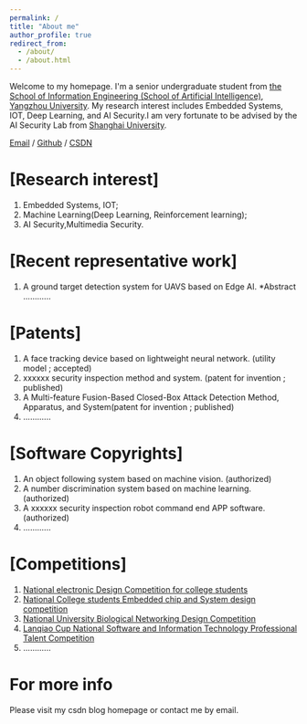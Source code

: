 ```yaml
---
permalink: /
title: "About me"
author_profile: true
redirect_from: 
  - /about/
  - /about.html
---
```



Welcome to my homepage. I'm a senior undergraduate student from [the School of Information Engineering (School of Artificial Intelligence)](https://xxgcxy.yzu.edu.cn/), [Yangzhou University](https://www.yzu.edu.cn/). My research interest includes Embedded Systems, IOT, Deep Learning, and AI Security.I am very fortunate to be advised by the AI Security Lab from [Shanghai University](https://www.shu.edu.cn/). 

[Email](mailto:yzue101llm@163.com) / [Github](https://github.com/yzullm) / [CSDN](https://blog.csdn.net/m0_70628523?spm=1000.2115.3001.5343)


[Research interest]
======
1. Embedded Systems, IOT;
2. Machine Learning(Deep Learning, Reinforcement learning);
3. AI Security,Multimedia Security.


[Recent representative work]
======
1. A ground target detection system for UAVS based on Edge AI.
*Abstract
............

[Patents]
======
1. A face tracking device based on lightweight neural network. (utility model ; accepted)
2. xxxxxx security inspection method and system. (patent for invention ; published)
3. A Multi-feature Fusion-Based Closed-Box Attack Detection Method, Apparatus, and System(patent for invention ; published)
4. ............


[Software Copyrights]
======
1. An object following system based on machine vision. (authorized)
2. A number discrimination system based on machine learning. (authorized)
3. A xxxxxx security inspection robot command end APP software. (authorized)
4. ............


[Competitions]
======
1. [National electronic Design Competition for college students](http://nuedc.xjtu.edu.cn/)
2. [National College students Embedded chip and System design competition](http://www.socchina.net/)
3. [National University Biological Networking Design Competition](https://iot.sjtu.edu.cn/Default.aspx)
4. [Lanqiao Cup National Software and Information Technology Professional Talent Competition](https://dasai.lanqiao.cn/)
5. ............


For more info
======
Please visit my csdn blog homepage or contact me by email.



